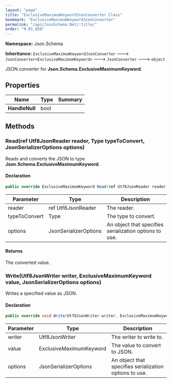 ```yaml
---
layout: "page"
title: "ExclusiveMaximumKeywordJsonConverter Class"
bookmark: "ExclusiveMaximumKeywordJsonConverter"
permalink: "/api/JsonSchema.Net/:title/"
order: "9.01.058"
---
```

**Namespace:** Json.Schema

**Inheritance:**
`ExclusiveMaximumKeywordJsonConverter`
 🡒 
`JsonConverter<ExclusiveMaximumKeyword>`
 🡒 
`JsonConverter`
 🡒 
`object`

JSON converter for **Json.Schema.ExclusiveMaximumKeyword**.

## Properties

| Name | Type | Summary |
|---|---|---|
| **HandleNull** | bool |  |

## Methods

### Read(ref Utf8JsonReader reader, Type typeToConvert, JsonSerializerOptions options)

Reads and converts the JSON to type **Json.Schema.ExclusiveMaximumKeyword**.

#### Declaration

```c#
public override ExclusiveMaximumKeyword Read(ref Utf8JsonReader reader, Type typeToConvert, JsonSerializerOptions options)
```

| Parameter | Type | Description |
|---|---|---|
| reader | ref Utf8JsonReader | The reader. |
| typeToConvert | Type | The type to convert. |
| options | JsonSerializerOptions | An object that specifies serialization options to use. |


#### Returns

The converted value.

### Write(Utf8JsonWriter writer, ExclusiveMaximumKeyword value, JsonSerializerOptions options)

Writes a specified value as JSON.

#### Declaration

```c#
public override void Write(Utf8JsonWriter writer, ExclusiveMaximumKeyword value, JsonSerializerOptions options)
```

| Parameter | Type | Description |
|---|---|---|
| writer | Utf8JsonWriter | The writer to write to. |
| value | ExclusiveMaximumKeyword | The value to convert to JSON. |
| options | JsonSerializerOptions | An object that specifies serialization options to use. |


